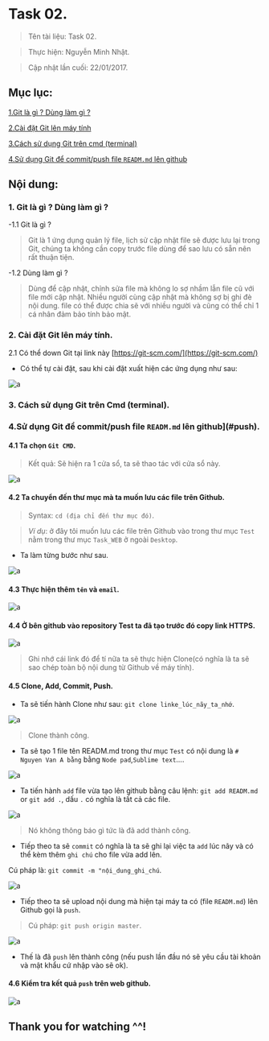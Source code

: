 # Task 02.

> Tên tài liệu: Task 02.

> Thực hiện: Nguyễn Minh Nhật.

> Cập nhật lần cuối: 22/01/2017.

## Mục lục:

[1.Git là gì ? Dùng làm gì ? ](#git)

[2.Cài đặt Git lên máy tính](#setting)

[3.Cách sử dụng Git trên cmd (terminal)](#using)

[4.Sử dụng Git để commit/push file `READM.md` lên github](#push)


## Nội dung:

<a name="git"></a>
### 1. Git là gì ? Dùng làm gì ?

-1.1 Git là gì ?

> Git là 1 ứng dụng quản lý file, lịch sử cập nhật file sẽ được lưu lại trong Git, chúng ta không cần copy trước file dùng để sao lưu có sẵn nên rất thuận tiện.

-1.2 Dùng làm gì ?

> Dùng để cập nhật, chỉnh sửa file mà không lo sợ nhầm lẫn file cũ với file mới cập nhật.
> Nhiều người cùng cập nhật mà không sợ bị ghi đè nội dung.
> file có thể được chia sẽ với nhiều người và cũng có thể chỉ 1 cá nhân đảm bảo tính bảo mật.

<a name="setting"></a>
### 2. Cài đặt Git lên máy tính.

2.1 Có thể down Git tại link này [https://git-scm.com/](https://git-scm.com/)

- Có thể tự cài đặt, sau khi cài đặt xuất hiện các ứng dụng như sau:

![a](http://imageshack.com/a/img923/4958/bvnQ7p.png)
<a name="using"></a>
<a name="push"></a>
### 3. Cách sử dụng Git trên Cmd (terminal).
### 4.Sử dụng Git để commit/push file `READM.md` lên github](#push).

#### 4.1 Ta chọn `Git CMD`.

> Kết quả: Sẽ hiện ra 1 cửa sổ, ta sẽ thao tác với cửa sổ này.

![a](http://imageshack.com/a/img923/5894/LbTEiT.png)

#### 4.2 Ta chuyển đến thư mục mà ta muốn lưu các file trên Github.


> Syntax: `cd (địa chỉ đến thư mục đó)`.

> *Ví dụ*: ở đây tôi muốn lưu các file trên Github vào trong thư mục `Test` nằm trong thư mục `Task_WEB` ở ngoài `Desktop`.

- Ta làm từng bước như sau.

![a](http://imageshack.com/a/img924/9873/3fREZx.png)

#### 4.3 Thực hiện thêm `tên` và `email`.

![a](http://imageshack.com/a/img922/6920/0AWANJ.png)

#### 4.4 Ở bên github vào repository Test ta đã tạo trước đó copy link HTTPS.

![a](http://imageshack.com/a/img924/3043/coQhBV.png)

> Ghi nhớ cái link đó để tí nữa ta sẽ thực hiện Clone(có nghĩa là ta sẽ sao chép toàn bộ nội dung từ Github về máy tính).

#### 4.5 Clone, Add, Commit, Push.

- Ta sẽ tiến hành Clone như sau: `git clone linke_lúc_nãy_ta_nhớ`.

![a](http://imageshack.com/a/img921/1958/e1Vg22.png)

> Clone thành công.

- Ta sẽ tạo 1 file tên READM.md trong thư mục `Test` có nội dung là `# Nguyen Van A bằng` bằng `Node pad`,`Sublime text`....

![a](http://imageshack.com/a/img921/3718/wEZJ0g.png)

- Ta tiến hành `add` file vừa tạo lên github bằng câu lệnh: `git add READM.md` or `git add .`, dấu `.` có nghĩa là tất cả các file.

![a](http://imageshack.com/a/img923/4737/MYpnNP.png)

> Nó không thông báo gì tức là đã add thành công.

- Tiếp theo ta sẽ `commit` có nghĩa là ta sẽ ghi lại việc ta `add` lúc nãy và có thể kèm thêm `ghi chú` cho file vừa add lên.

 Cú pháp là: `git commit -m "nội_dung_ghi_chú`.

![a](http://imageshack.com/a/img922/2640/WqLkZK.png)

- Tiếp theo ta sẽ upload nội dung mà hiện tại máy ta có (file `READM.md`) lên Github gọi là `push`.

> Cú pháp: `git push origin master`.

![a](http://imageshack.com/a/img923/3905/Rod5Yu.png)

- Thế là đã `push` lên thành công (nếu push lần đầu nó sẽ yêu cầu tài khoản và mật khẩu cứ nhập vào sẽ ok).
#### 4.6 Kiểm tra kết quả `push` trên web github.

![a](http://imageshack.com/a/img924/3931/3qy2Ai.png)

## Thank you for watching ^^!


























